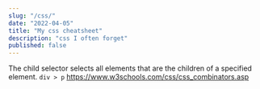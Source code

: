 ```yaml
---
slug: "/css/"
date: "2022-04-05"
title: "My css cheatsheet"
description: "css I often forget"
published: false
---
```


The child selector selects all elements that are the children of a specified element.
`div > p`
https://www.w3schools.com/css/css_combinators.asp